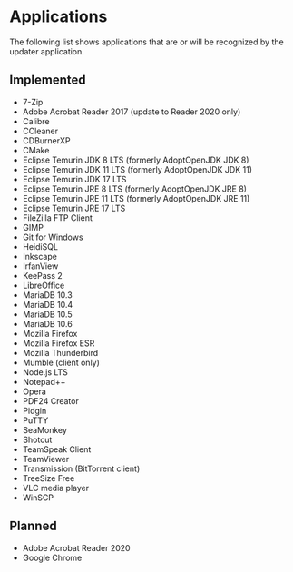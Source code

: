 # Applications

The following list shows applications that are or will be recognized by the
updater application.

## Implemented

* 7-Zip
* Adobe Acrobat Reader 2017 (update to Reader 2020 only)
* Calibre
* CCleaner
* CDBurnerXP
* CMake
* Eclipse Temurin JDK 8 LTS (formerly AdoptOpenJDK JDK 8)
* Eclipse Temurin JDK 11 LTS (formerly AdoptOpenJDK JDK 11)
* Eclipse Temurin JDK 17 LTS
* Eclipse Temurin JRE 8 LTS (formerly AdoptOpenJDK JRE 8)
* Eclipse Temurin JRE 11 LTS (formerly AdoptOpenJDK JRE 11)
* Eclipse Temurin JRE 17 LTS
* FileZilla FTP Client
* GIMP
* Git for Windows
* HeidiSQL
* Inkscape
* IrfanView
* KeePass 2
* LibreOffice
* MariaDB 10.3
* MariaDB 10.4
* MariaDB 10.5
* MariaDB 10.6
* Mozilla Firefox
* Mozilla Firefox ESR
* Mozilla Thunderbird
* Mumble (client only)
* Node.js LTS
* Notepad++
* Opera
* PDF24 Creator
* Pidgin
* PuTTY
* SeaMonkey
* Shotcut
* TeamSpeak Client
* TeamViewer
* Transmission (BitTorrent client)
* TreeSize Free
* VLC media player
* WinSCP

## Planned

* Adobe Acrobat Reader 2020
* Google Chrome
